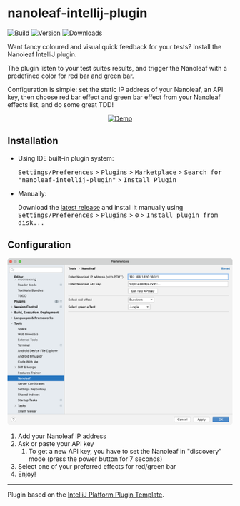 # nanoleaf-intellij-plugin

[![Build](https://github.com/tiste/nanoleaf-intellij-plugin/actions/workflows/build.yml/badge.svg)](https://github.com/tiste/nanoleaf-intellij-plugin/actions/workflows/build.yml)
[![Version](https://img.shields.io/jetbrains/plugin/v/19134.svg)](https://plugins.jetbrains.com/plugin/19134)
[![Downloads](https://img.shields.io/jetbrains/plugin/d/19134.svg)](https://plugins.jetbrains.com/plugin/19134)

<!-- Plugin description -->
Want fancy coloured and visual quick feedback for your tests? Install the Nanoleaf IntelliJ plugin.

The plugin listen to your test suites results, and trigger the Nanoleaf with a predefined color for red bar and green
bar.

Configuration is simple: set the static IP address of your Nanoleaf, an API key, then choose red bar effect and green
bar effect from your Nanoleaf effects list, and do some great TDD!
<!-- Plugin description end -->

<p align="center">
  <a href="https://www.youtube.com/watch?v=zZb3pJ2FtMg">
    <img src="/assets/demo.gif" alt="Demo" />
  </a>
</p>

## Installation

- Using IDE built-in plugin system:

  <kbd>Settings/Preferences</kbd> > <kbd>Plugins</kbd> > <kbd>Marketplace</kbd> > <kbd>Search for
  "nanoleaf-intellij-plugin"</kbd> >
  <kbd>Install Plugin</kbd>

- Manually:

  Download the [latest release](https://github.com/tiste/nanoleaf-intellij-plugin/releases/latest) and install it
  manually using
  <kbd>Settings/Preferences</kbd> > <kbd>Plugins</kbd> > <kbd>⚙️</kbd> > <kbd>Install plugin from disk...</kbd>

## Configuration

![Settings](/assets/settings.png)

1. Add your Nanoleaf IP address
2. Ask or paste your API key
   1. To get a new API key, you have to set the Nanoleaf in "discovery" mode (press the power button for 7 seconds)
3. Select one of your preferred effects for red/green bar
4. Enjoy!

---
Plugin based on the [IntelliJ Platform Plugin Template][template].

[template]: https://github.com/JetBrains/intellij-platform-plugin-template
